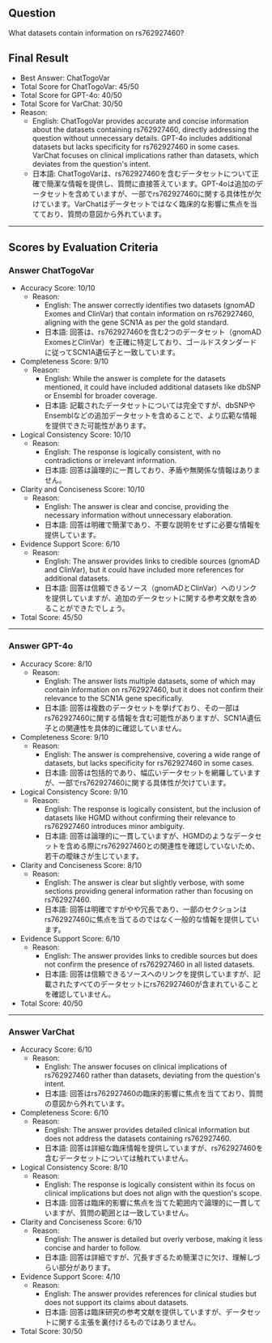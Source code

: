 ## Question

What datasets contain information on rs762927460?

## Final Result

- Best Answer: ChatTogoVar
- Total Score for ChatTogoVar: 45/50
- Total Score for GPT-4o: 40/50
- Total Score for VarChat: 30/50
- Reason:
  - English: ChatTogoVar provides accurate and concise information about the datasets containing rs762927460, directly addressing the question without unnecessary details. GPT-4o includes additional datasets but lacks specificity for rs762927460 in some cases. VarChat focuses on clinical implications rather than datasets, which deviates from the question's intent.
  - 日本語: ChatTogoVarは、rs762927460を含むデータセットについて正確で簡潔な情報を提供し、質問に直接答えています。GPT-4oは追加のデータセットを含めていますが、一部でrs762927460に関する具体性が欠けています。VarChatはデータセットではなく臨床的な影響に焦点を当てており、質問の意図から外れています。

---

## Scores by Evaluation Criteria

### Answer ChatTogoVar
- Accuracy Score: 10/10
  - Reason: 
    - English: The answer correctly identifies two datasets (gnomAD Exomes and ClinVar) that contain information on rs762927460, aligning with the gene SCN1A as per the gold standard.
    - 日本語: 回答は、rs762927460を含む2つのデータセット（gnomAD ExomesとClinVar）を正確に特定しており、ゴールドスタンダードに従ってSCN1A遺伝子と一致しています。
- Completeness Score: 9/10
  - Reason: 
    - English: While the answer is complete for the datasets mentioned, it could have included additional datasets like dbSNP or Ensembl for broader coverage.
    - 日本語: 記載されたデータセットについては完全ですが、dbSNPやEnsemblなどの追加データセットを含めることで、より広範な情報を提供できた可能性があります。
- Logical Consistency Score: 10/10
  - Reason: 
    - English: The response is logically consistent, with no contradictions or irrelevant information.
    - 日本語: 回答は論理的に一貫しており、矛盾や無関係な情報はありません。
- Clarity and Conciseness Score: 10/10
  - Reason: 
    - English: The answer is clear and concise, providing the necessary information without unnecessary elaboration.
    - 日本語: 回答は明確で簡潔であり、不要な説明をせずに必要な情報を提供しています。
- Evidence Support Score: 6/10
  - Reason: 
    - English: The answer provides links to credible sources (gnomAD and ClinVar), but it could have included more references for additional datasets.
    - 日本語: 回答は信頼できるソース（gnomADとClinVar）へのリンクを提供していますが、追加のデータセットに関する参考文献を含めることができたでしょう。
- Total Score: 45/50

---

### Answer GPT-4o
- Accuracy Score: 8/10
  - Reason: 
    - English: The answer lists multiple datasets, some of which may contain information on rs762927460, but it does not confirm their relevance to the SCN1A gene specifically.
    - 日本語: 回答は複数のデータセットを挙げており、その一部はrs762927460に関する情報を含む可能性がありますが、SCN1A遺伝子との関連性を具体的に確認していません。
- Completeness Score: 9/10
  - Reason: 
    - English: The answer is comprehensive, covering a wide range of datasets, but lacks specificity for rs762927460 in some cases.
    - 日本語: 回答は包括的であり、幅広いデータセットを網羅していますが、一部でrs762927460に関する具体性が欠けています。
- Logical Consistency Score: 9/10
  - Reason: 
    - English: The response is logically consistent, but the inclusion of datasets like HGMD without confirming their relevance to rs762927460 introduces minor ambiguity.
    - 日本語: 回答は論理的に一貫していますが、HGMDのようなデータセットを含める際にrs762927460との関連性を確認していないため、若干の曖昧さが生じています。
- Clarity and Conciseness Score: 8/10
  - Reason: 
    - English: The answer is clear but slightly verbose, with some sections providing general information rather than focusing on rs762927460.
    - 日本語: 回答は明確ですがやや冗長であり、一部のセクションはrs762927460に焦点を当てるのではなく一般的な情報を提供しています。
- Evidence Support Score: 6/10
  - Reason: 
    - English: The answer provides links to credible sources but does not confirm the presence of rs762927460 in all listed datasets.
    - 日本語: 回答は信頼できるソースへのリンクを提供していますが、記載されたすべてのデータセットにrs762927460が含まれていることを確認していません。
- Total Score: 40/50

---

### Answer VarChat
- Accuracy Score: 6/10
  - Reason: 
    - English: The answer focuses on clinical implications of rs762927460 rather than datasets, deviating from the question's intent.
    - 日本語: 回答はrs762927460の臨床的影響に焦点を当てており、質問の意図から外れています。
- Completeness Score: 6/10
  - Reason: 
    - English: The answer provides detailed clinical information but does not address the datasets containing rs762927460.
    - 日本語: 回答は詳細な臨床情報を提供していますが、rs762927460を含むデータセットについては触れていません。
- Logical Consistency Score: 8/10
  - Reason: 
    - English: The response is logically consistent within its focus on clinical implications but does not align with the question's scope.
    - 日本語: 回答は臨床的影響に焦点を当てた範囲内で論理的に一貫していますが、質問の範囲とは一致していません。
- Clarity and Conciseness Score: 6/10
  - Reason: 
    - English: The answer is detailed but overly verbose, making it less concise and harder to follow.
    - 日本語: 回答は詳細ですが、冗長すぎるため簡潔さに欠け、理解しづらい部分があります。
- Evidence Support Score: 4/10
  - Reason: 
    - English: The answer provides references for clinical studies but does not support its claims about datasets.
    - 日本語: 回答は臨床研究の参考文献を提供していますが、データセットに関する主張を裏付けるものではありません。
- Total Score: 30/50